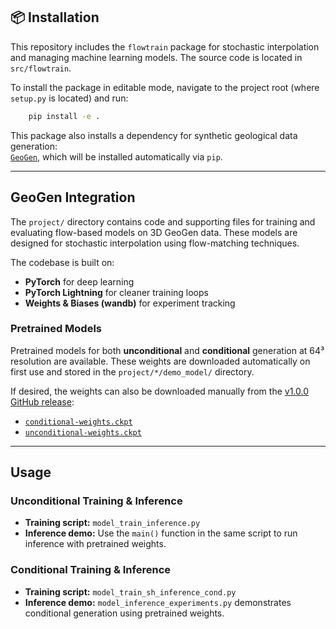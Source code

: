 ## 📦 Installation

This repository includes the `flowtrain` package for stochastic interpolation and managing machine learning models. The source code is located in `src/flowtrain`.

To install the package in editable mode, navigate to the project root (where `setup.py` is located) and run:

```bash
    pip install -e .
```

This package also installs a dependency for synthetic geological data generation:  
[`GeoGen`](https://github.com/eldadHaber/StructuralGeo/releases/tag/v1.0), which will be installed automatically via `pip`.

---

## GeoGen Integration

The `project/` directory contains code and supporting files for training and evaluating flow-based models on 3D GeoGen data. These models are designed for stochastic interpolation using flow-matching techniques.

The codebase is built on:

- **PyTorch** for deep learning
- **PyTorch Lightning** for cleaner training loops
- **Weights & Biases (wandb)** for experiment tracking

### Pretrained Models
Pretrained models for both **unconditional** and **conditional** generation at 64³ resolution are available. These weights are downloaded automatically on first use and stored in the `project/*/demo_model/` directory.

If desired, the weights can also be downloaded manually from the [v1.0.0 GitHub release](https://github.com/chipnbits/flowtrain_stochastic_interpolation/releases/tag/v1.0.0):

- [`conditional-weights.ckpt`](https://github.com/chipnbits/flowtrain_stochastic_interpolation/releases/download/v1.0.0/conditional-weights.ckpt)
- [`unconditional-weights.ckpt`](https://github.com/chipnbits/flowtrain_stochastic_interpolation/releases/download/v1.0.0/unconditional-weights.ckpt)

---

## Usage

### Unconditional Training & Inference

- **Training script:** `model_train_inference.py`
- **Inference demo:** Use the `main()` function in the same script to run inference with pretrained weights.

### Conditional Training & Inference

- **Training script:** `model_train_sh_inference_cond.py`
- **Inference demo:** `model_inference_experiments.py` demonstrates conditional generation using pretrained weights.
